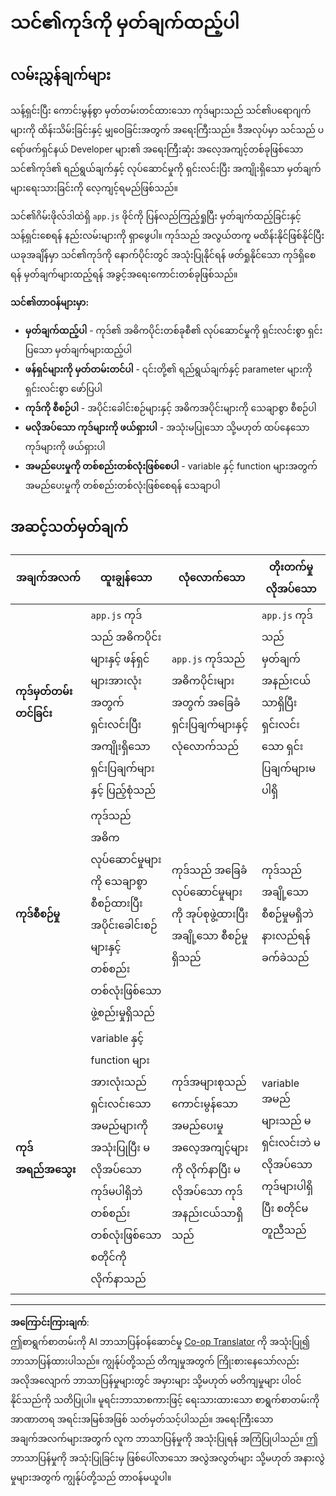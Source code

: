 <!--
CO_OP_TRANSLATOR_METADATA:
{
  "original_hash": "c162b3b3a1cafc1483c8015e9b266f0d",
  "translation_date": "2025-10-24T16:54:21+00:00",
  "source_file": "6-space-game/3-moving-elements-around/assignment.md",
  "language_code": "my"
}
-->
# သင်၏ကုဒ်ကို မှတ်ချက်ထည့်ပါ

## လမ်းညွှန်ချက်များ

သန့်ရှင်းပြီး ကောင်းမွန်စွာ မှတ်တမ်းတင်ထားသော ကုဒ်များသည် သင်၏ပရောဂျက်များကို ထိန်းသိမ်းခြင်းနှင့် မျှဝေခြင်းအတွက် အရေးကြီးသည်။ ဒီအလုပ်မှာ သင်သည် ပရော်ဖက်ရှင်နယ် Developer များ၏ အရေးကြီးဆုံး အလေ့အကျင့်တစ်ခုဖြစ်သော သင်၏ကုဒ်၏ ရည်ရွယ်ချက်နှင့် လုပ်ဆောင်မှုကို ရှင်းလင်းပြီး အကျိုးရှိသော မှတ်ချက်များရေးသားခြင်းကို လေ့ကျင့်ရမည်ဖြစ်သည်။

သင်၏ဂိမ်းဖိုလ်ဒါထဲရှိ `app.js` ဖိုင်ကို ပြန်လည်ကြည့်ရှုပြီး မှတ်ချက်ထည့်ခြင်းနှင့် သန့်ရှင်းစေရန် နည်းလမ်းများကို ရှာဖွေပါ။ ကုဒ်သည် အလွယ်တကူ မထိန်းနိုင်ဖြစ်နိုင်ပြီး ယခုအချိန်မှာ သင်၏ကုဒ်ကို နောက်ပိုင်းတွင် အသုံးပြုနိုင်ရန် ဖတ်ရှုနိုင်သော ကုဒ်ရှိစေရန် မှတ်ချက်များထည့်ရန် အခွင့်အရေးကောင်းတစ်ခုဖြစ်သည်။

**သင်၏တာဝန်များမှာ:**
- **မှတ်ချက်ထည့်ပါ** - ကုဒ်၏ အဓိကပိုင်းတစ်ခုစီ၏ လုပ်ဆောင်မှုကို ရှင်းလင်းစွာ ရှင်းပြသော မှတ်ချက်များထည့်ပါ
- **ဖန်ရှင်များကို မှတ်တမ်းတင်ပါ** - ၎င်းတို့၏ ရည်ရွယ်ချက်နှင့် parameter များကို ရှင်းလင်းစွာ ဖော်ပြပါ
- **ကုဒ်ကို စီစဉ်ပါ** - အပိုင်းခေါင်းစဉ်များနှင့် အဓိကအပိုင်းများကို သေချာစွာ စီစဉ်ပါ
- **မလိုအပ်သော ကုဒ်များကို ဖယ်ရှားပါ** - အသုံးမပြုသော သို့မဟုတ် ထပ်နေသော ကုဒ်များကို ဖယ်ရှားပါ
- **အမည်ပေးမှုကို တစ်စည်းတစ်လုံးဖြစ်စေပါ** - variable နှင့် function များအတွက် အမည်ပေးမှုကို တစ်စည်းတစ်လုံးဖြစ်စေရန် သေချာပါ

## အဆင့်သတ်မှတ်ချက်

| အချက်အလက် | ထူးချွန်သော | လုံလောက်သော | တိုးတက်မှုလိုအပ်သော |
| -------- | --------- | -------- | ----------------- |
| **ကုဒ်မှတ်တမ်းတင်ခြင်း** | `app.js` ကုဒ်သည် အဓိကပိုင်းများနှင့် ဖန်ရှင်များအားလုံးအတွက် ရှင်းလင်းပြီး အကျိုးရှိသော ရှင်းပြချက်များနှင့် ပြည့်စုံသည် | `app.js` ကုဒ်သည် အဓိကပိုင်းများအတွက် အခြေခံ ရှင်းပြချက်များနှင့် လုံလောက်သည် | `app.js` ကုဒ်သည် မှတ်ချက်အနည်းငယ်သာရှိပြီး ရှင်းလင်းသော ရှင်းပြချက်များမပါရှိ |
| **ကုဒ်စီစဉ်မှု** | ကုဒ်သည် အဓိကလုပ်ဆောင်မှုများကို သေချာစွာ စီစဉ်ထားပြီး အပိုင်းခေါင်းစဉ်များနှင့် တစ်စည်းတစ်လုံးဖြစ်သော ဖွဲ့စည်းမှုရှိသည် | ကုဒ်သည် အခြေခံလုပ်ဆောင်မှုများကို အုပ်စုဖွဲ့ထားပြီး အချို့သော စီစဉ်မှုရှိသည် | ကုဒ်သည် အချို့သော စီစဉ်မှုမရှိဘဲ နားလည်ရန် ခက်ခဲသည် |
| **ကုဒ်အရည်အသွေး** | variable နှင့် function များအားလုံးသည် ရှင်းလင်းသော အမည်များကို အသုံးပြုပြီး မလိုအပ်သော ကုဒ်မပါရှိဘဲ တစ်စည်းတစ်လုံးဖြစ်သော စတိုင်ကို လိုက်နာသည် | ကုဒ်အများစုသည် ကောင်းမွန်သော အမည်ပေးမှုအလေ့အကျင့်များကို လိုက်နာပြီး မလိုအပ်သော ကုဒ်အနည်းငယ်သာရှိသည် | variable အမည်များသည် မရှင်းလင်းဘဲ မလိုအပ်သော ကုဒ်များပါရှိပြီး စတိုင်မတူညီသည် |

---

**အကြောင်းကြားချက်**:  
ဤစာရွက်စာတမ်းကို AI ဘာသာပြန်ဝန်ဆောင်မှု [Co-op Translator](https://github.com/Azure/co-op-translator) ကို အသုံးပြု၍ ဘာသာပြန်ထားပါသည်။ ကျွန်ုပ်တို့သည် တိကျမှုအတွက် ကြိုးစားနေသော်လည်း အလိုအလျောက် ဘာသာပြန်မှုများတွင် အမှားများ သို့မဟုတ် မတိကျမှုများ ပါဝင်နိုင်သည်ကို သတိပြုပါ။ မူရင်းဘာသာစကားဖြင့် ရေးသားထားသော စာရွက်စာတမ်းကို အာဏာတရ အရင်းအမြစ်အဖြစ် သတ်မှတ်သင့်ပါသည်။ အရေးကြီးသော အချက်အလက်များအတွက် လူက ဘာသာပြန်မှုကို အသုံးပြုရန် အကြံပြုပါသည်။ ဤဘာသာပြန်မှုကို အသုံးပြုခြင်းမှ ဖြစ်ပေါ်လာသော အလွဲအလွတ်များ သို့မဟုတ် အနားလွဲမှုများအတွက် ကျွန်ုပ်တို့သည် တာဝန်မယူပါ။